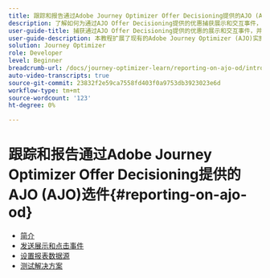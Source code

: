 ```yaml
---
title: 跟踪和报告通过Adobe Journey Optimizer Offer Decisioning提供的AJO (AJO)选件
description: 了解如何为通过AJO Offer Decisioning提供的优惠捕获展示和交互事件，并准备数据以在Journey Optimizer中报告。
user-guide-title: 捕获通过AJO Offer Decisioning提供的优惠的展示和交互事件，并准备数据以在Journey Optimizer中报告。
user-guide-description: 本教程扩展了现有的Adobe Journey Optimizer (AJO)实施，该实施根据上下文数据（如温度）提供个性化优惠。 它概述了如何捕获展示和交互事件，并准备数据以在Journey Optimizer中报告。
solution: Journey Optimizer
role: Developer
level: Beginner
breadcrumb-url: /docs/journey-optimizer-learn/reporting-on-ajo-od/introduction
auto-video-transcripts: true
source-git-commit: 23832f2e59ca7558fd403f0a9753db3923023e6d
workflow-type: tm+mt
source-wordcount: '123'
ht-degree: 0%

---
```



# 跟踪和报告通过Adobe Journey Optimizer Offer Decisioning提供的AJO (AJO)选件{#reporting-on-ajo-od}

+ [简介](./introduction.md)
+ [发送展示和点击事件](./capture-impression-click-events.md)
+ [设置报表数据源](./configure-reporting.md)
+ [测试解决方案](./test-solution.md)

